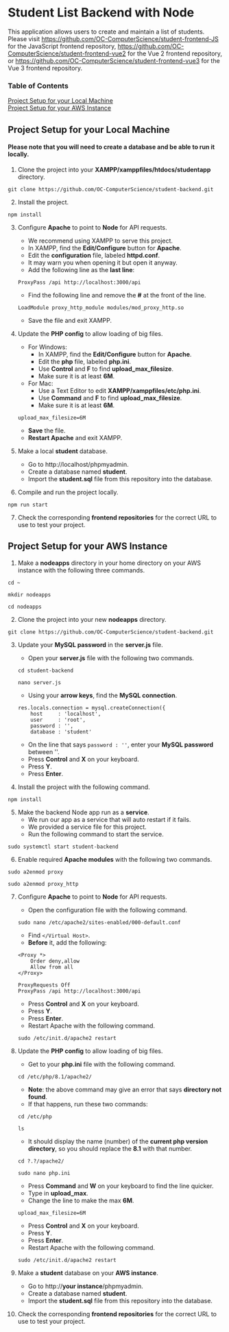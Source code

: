 # Student List Backend with Node

This application allows users to create and maintain a list of students. Please visit
https://github.com/OC-ComputerScience/student-frontend-JS for the JavaScript frontend repository,
https://github.com/OC-ComputerScience/student-frontend-vue2 for the Vue 2 frontend repository, or https://github.com/OC-ComputerScience/student-frontend-vue3 for the Vue 3 frontend repository.

### Table of Contents
[Project Setup for your Local Machine](#project-setup-for-your-local-machine)</br>
[Project Setup for your AWS Instance](#project-setup-for-your-aws-instance)

## Project Setup for your Local Machine

#### Please note that you will need to create a database and be able to run it locally.

1. Clone the project into your **XAMPP/xamppfiles/htdocs/studentapp** directory.
```
git clone https://github.com/OC-ComputerScience/student-backend.git
```

2. Install the project.
```
npm install
```
3. Configure **Apache** to point to **Node** for API requests.
    - We recommend using XAMPP to serve this project.
    - In XAMPP, find the **Edit/Configure** button for **Apache**.
    - Edit the **configuration** file, labeled **httpd.conf**. 
    - It may warn you when opening it but open it anyway.
    - Add the following line as the **last line**:
    
    ```
    ProxyPass /api http://localhost:3000/api
    ```

    - Find the following line and remove the **#** at the front of the line.
    
    ```
    LoadModule proxy_http_module modules/mod_proxy_http.so
    ```
    
    - Save the file and exit XAMPP.

4. Update the **PHP config** to allow loading of big files. 
    - For Windows:
         - In XAMPP, find the **Edit/Configure** button for **Apache**.
         - Edit the **php** file, labeled **php.ini**. 
         - Use **Control** and **F** to find **upload_max_filesize**.
         - Make sure it is at least **6M**.
    - For Mac:
         - Use a Text Editor to edit **XAMPP/xamppfiles/etc/php.ini**.
         - Use **Command** and **F** to find **upload_max_filesize**.
         - Make sure it is at least **6M**.
     ```
     upload_max_filesize=6M
     ```
     - **Save** the file.
     - **Restart Apache** and exit XAMPP.

5. Make a local **student** database.
    - Go to http://localhost/phpmyadmin.
    - Create a database named **student**.
    - Import the **student.sql** file from this repository into the database.

6. Compile and run the project locally.
```
npm run start
```

7. Check the corresponding **frontend repositories** for the correct URL to use to test your project.

## Project Setup for your AWS Instance
1. Make a **nodeapps** directory in your home directory on your AWS instance with the following three commands.

```
cd ~
```

```
mkdir nodeapps
```

```
cd nodeapps
```

2. Clone the project into your new **nodeapps** directory.
```
git clone https://github.com/OC-ComputerScience/student-backend.git
```

3. Update your **MySQL password** in the **server.js** file.
    - Open your **server.js** file with the following two commands.

    ```
    cd student-backend
    ```

    ```
    nano server.js
    ```

    - Using your **arrow keys**, find the **MySQL connection**.
    
    ```
    res.locals.connection = mysql.createConnection({
        host     : 'localhost',
        user     : 'root',
        password : '',
        database : 'student'
    ```
    
    - On the line that says `password : ''`, enter your **MySQL password** between ''.
    - Press **Control** and **X** on your keyboard.
    - Press **Y**.
    - Press **Enter**.

4. Install the project with the following command.
```
npm install
```

5. Make the backend Node app run as a **service**.
    - We run our app as a service that will auto restart if it fails.  
    - We provided a service file for this project.
    - Run the following command to start the service.

```
sudo systemctl start student-backend
```

6. Enable required **Apache modules** with the following two commands.
```
sudo a2enmod proxy
```

```
sudo a2enmod proxy_http
```

7. Configure **Apache** to point to **Node** for API requests.
    - Open the configuration file with the following command.

    ```
    sudo nano /etc/apache2/sites-enabled/000-default.conf
    ```

    - Find `</Virtual Host>`.
    - **Before** it, add the following:

    ```
    <Proxy *>
        Order deny,allow
        Allow from all
    </Proxy>

    ProxyRequests Off
    ProxyPass /api http://localhost:3000/api
    ```
    
    - Press **Control** and **X** on your keyboard.
    - Press **Y**.
    - Press **Enter**.
    - Restart Apache with the following command.

    ```
    sudo /etc/init.d/apache2 restart
    ```

8. Update the **PHP config** to allow loading of big files. 
    - Get to your **php.ini** file with the following command.

    ```
    cd /etc/php/8.1/apache2/
    ```

    - **Note**: the above command may give an error that says **directory not found**.
    - If that happens, run these two commands:

    ```
    cd /etc/php
    ```
    ```
    ls
    ```

    - It should display the name (number) of the **current php version directory**, so you should replace the **8.1** with that number.

    ```
    cd ?.?/apache2/
    ```

    ```
    sudo nano php.ini
    ```

    - Press **Command** and **W** on your keyboard to find the line quicker.
    - Type in **upload_max**.
    - Change the line to make the max **6M**.
     ```
     upload_max_filesize=6M
     ```
     
    - Press **Control** and **X** on your keyboard.
    - Press **Y**.
    - Press **Enter**.
    - Restart Apache with the following command.

    ```
    sudo /etc/init.d/apache2 restart
    ```

8. Make a **student** database on your **AWS instance**.
    - Go to http://**your instance**/phpmyadmin.
    - Create a database named **student**.
    - Import the **student.sql** file from this repository into the database.

9. Check the corresponding **frontend repositories** for the correct URL to use to test your project.

